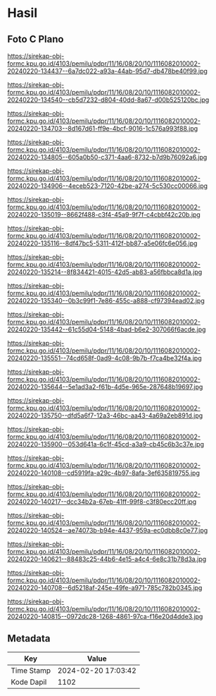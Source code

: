 # Hasil

## Foto C Plano

https://sirekap-obj-formc.kpu.go.id/4103/pemilu/pdpr/11/16/08/20/10/1116082010002-20240220-134437--6a7dc022-a93a-44ab-95d7-db478be40f99.jpg

https://sirekap-obj-formc.kpu.go.id/4103/pemilu/pdpr/11/16/08/20/10/1116082010002-20240220-134540--cb5d7232-d804-40dd-8a67-d00b525120bc.jpg

https://sirekap-obj-formc.kpu.go.id/4103/pemilu/pdpr/11/16/08/20/10/1116082010002-20240220-134703--8d167d61-ff9e-4bcf-9016-1c576a993f88.jpg

https://sirekap-obj-formc.kpu.go.id/4103/pemilu/pdpr/11/16/08/20/10/1116082010002-20240220-134805--605a0b50-c371-4aa6-8732-b7d9b76092a6.jpg

https://sirekap-obj-formc.kpu.go.id/4103/pemilu/pdpr/11/16/08/20/10/1116082010002-20240220-134906--4eceb523-7120-42be-a274-5c530cc00066.jpg

https://sirekap-obj-formc.kpu.go.id/4103/pemilu/pdpr/11/16/08/20/10/1116082010002-20240220-135019--8662f488-c3f4-45a9-9f7f-c4cbbf42c20b.jpg

https://sirekap-obj-formc.kpu.go.id/4103/pemilu/pdpr/11/16/08/20/10/1116082010002-20240220-135116--8df47bc5-5311-412f-bb87-a5e06fc6e056.jpg

https://sirekap-obj-formc.kpu.go.id/4103/pemilu/pdpr/11/16/08/20/10/1116082010002-20240220-135214--8f834421-4015-42d5-ab83-a56fbbca8d1a.jpg

https://sirekap-obj-formc.kpu.go.id/4103/pemilu/pdpr/11/16/08/20/10/1116082010002-20240220-135340--0b3c99f1-7e86-455c-a888-cf97394ead02.jpg

https://sirekap-obj-formc.kpu.go.id/4103/pemilu/pdpr/11/16/08/20/10/1116082010002-20240220-135442--61c55d04-5148-4bad-b6e2-307066f6acde.jpg

https://sirekap-obj-formc.kpu.go.id/4103/pemilu/pdpr/11/16/08/20/10/1116082010002-20240220-135551--74cd658f-0ad9-4c08-9b7b-f7ca4be32f4a.jpg

https://sirekap-obj-formc.kpu.go.id/4103/pemilu/pdpr/11/16/08/20/10/1116082010002-20240220-135644--5e1ad3a2-f61b-4d5e-965e-287648b19697.jpg

https://sirekap-obj-formc.kpu.go.id/4103/pemilu/pdpr/11/16/08/20/10/1116082010002-20240220-135750--dfd5a6f7-12a3-46bc-aa43-4a69a2eb891d.jpg

https://sirekap-obj-formc.kpu.go.id/4103/pemilu/pdpr/11/16/08/20/10/1116082010002-20240220-135900--053d641a-6c1f-45cd-a3a9-cb45c6b3c37e.jpg

https://sirekap-obj-formc.kpu.go.id/4103/pemilu/pdpr/11/16/08/20/10/1116082010002-20240220-140108--cd5919fa-a29c-4b97-8afa-3ef635819755.jpg

https://sirekap-obj-formc.kpu.go.id/4103/pemilu/pdpr/11/16/08/20/10/1116082010002-20240220-140217--dcc34b2a-67eb-41ff-99f8-c3f80ecc20ff.jpg

https://sirekap-obj-formc.kpu.go.id/4103/pemilu/pdpr/11/16/08/20/10/1116082010002-20240220-140524--ae74073b-b94e-4437-959a-ec0dbb8c0e77.jpg

https://sirekap-obj-formc.kpu.go.id/4103/pemilu/pdpr/11/16/08/20/10/1116082010002-20240220-140621--88483c25-44b6-4e15-a4c4-6e8c31b78d3a.jpg

https://sirekap-obj-formc.kpu.go.id/4103/pemilu/pdpr/11/16/08/20/10/1116082010002-20240220-140708--6d5218af-245e-49fe-a971-785c782b0345.jpg

https://sirekap-obj-formc.kpu.go.id/4103/pemilu/pdpr/11/16/08/20/10/1116082010002-20240220-140815--0972dc28-1268-4861-97ca-f16e20d4dde3.jpg


## Metadata

| Key        | Value               |
| ---------- | ------------------- |
| Time Stamp | 2024-02-20 17:03:42 |
| Kode Dapil | 1102                |



